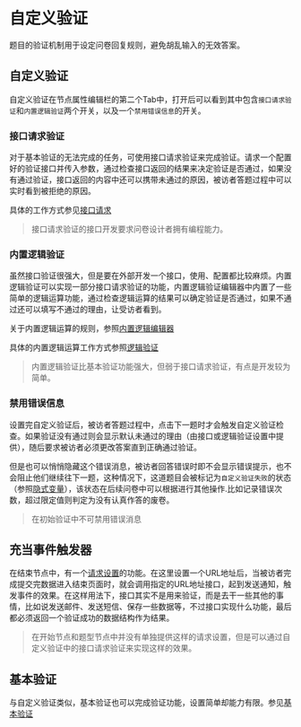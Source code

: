 # 自定义验证

题目的验证机制用于设定问卷回复规则，避免胡乱输入的无效答案。

## 自定义验证
自定义验证在节点属性编辑栏的第二个Tab中，打开后可以看到其中包含`接口请求验证`和`内置逻辑验证`两个开关，以及一个`禁用错误信息`的开关。

### 接口请求验证
对于基本验证的无法完成的任务，可使用接口请求验证来完成验证。请求一个配置好的验证接口并传入参数，通过检查接口返回的结果来决定验证是否通过，如果没有通过验证，接口返回的内容中还可以携带未通过的原因，被访者答题过程中可以实时看到被拒绝的原因。

具体的工作方式参见[接口请求](../advance-topic/request.md)

> 接口请求验证的接口开发要求问卷设计者拥有编程能力。

### 内置逻辑验证
虽然接口验证很强大，但是要在外部开发一个接口，使用、配置都比较麻烦。内置逻辑验证可以实现一部分接口请求验证的功能，内置逻辑验证编辑器中内置了一些简单的逻辑运算功能，通过检查逻辑运算的结果可以确定验证是否通过，如果不通过还可以填写不通过的理由，让受访者看到。

关于内置逻辑运算的规则，参照[内置逻辑编辑器](../logic/logic-editor.md)

具体的内置逻辑运算工作方式参照[逻辑验证](../logic/validation.md)

> 内置逻辑验证比基本验证功能强大，但弱于接口请求验证，有点是开发较为简单。

### 禁用错误信息
设置完自定义验证后，被访者答题过程中，点击下一题时才会触发自定义验证检查。如果验证没有通过则会显示默认未通过的理由（由接口或逻辑验证设置中提供），随后要求被访者必须更改答案直到正确通过验证。

但是也可以悄悄隐藏这个错误消息，被访者回答错误时即不会显示错误提示，也不会阻止他们继续往下一题，这种情况下，这道题目会被标记为`自定义验证失败`的状态（参照[隐式变量](../variable/implicit.md)），该状态在后续问卷中可以根据进行其他操作.比如记录错误次数，超过限定值则判定为没有认真作答的废卷。

> 在初始验证中不可禁用错误消息

## 充当事件触发器

在结束节点中，有一个[请求设置](../nodes/end.md)的功能。在这里设置一个URL地址后，当被访者完成提交完数据进入结束页面时，就会调用指定的URL地址接口，起到发送通知，触发事件的效果。在这样用法下，接口其实不是用来验证，而是去干一些其他的事情，比如说发送邮件、发送短信、保存一些数据等，不过接口实现什么功能，最后都必须返回一个验证成功的数据结构作为结果。

> 在开始节点和题型节点中并没有单独提供这样的请求设置，但是可以通过自定义验证中的接口请求验证来实现这样的效果。

## 基本验证
与自定义验证类似，基本验证也可以完成验证功能，设置简单却能力有限。参见[基本验证](../logic/validation.md)
